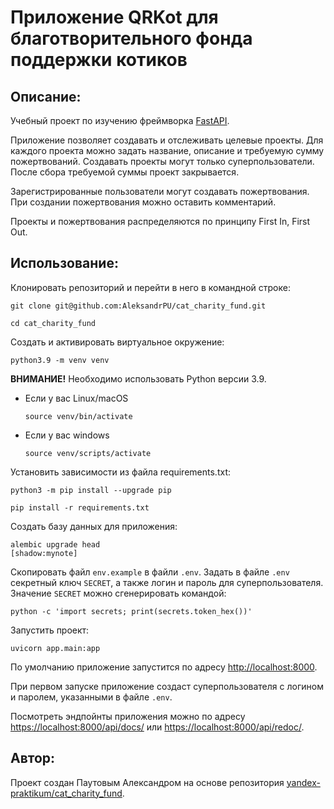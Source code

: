 # Приложение QRKot для благотворительного фонда поддержки котиков

## Описание:

Учебный проект по изучению фреймворка [FastAPI](https://fastapi.tiangolo.com/).

Приложение позволяет создавать и отслеживать целевые проекты. Для каждого проекта можно задать название, описание и 
требуемую сумму пожертвований. Создавать проекты могут только суперпользователи.
После сбора требуемой суммы проект закрывается.

Зарегистрированные пользователи могут создавать пожертвования. При создании пожертвования можно оставить комментарий.

Проекты и пожертвования распределяются по принципу First In, First Out.

## Использование:

Клонировать репозиторий и перейти в него в командной строке:

```
git clone git@github.com:AleksandrPU/cat_charity_fund.git
```

```
cd cat_charity_fund
```

Создать и активировать виртуальное окружение:

```
python3.9 -m venv venv
```

**ВНИМАНИЕ!** Необходимо использовать Python версии 3.9.

* Если у вас Linux/macOS

    ```
    source venv/bin/activate
    ```

* Если у вас windows

    ```
    source venv/scripts/activate
    ```

Установить зависимости из файла requirements.txt:

```
python3 -m pip install --upgrade pip
```

```
pip install -r requirements.txt
```

Создать базу данных для приложения:

```
alembic upgrade head                                                                                                                         [shadow:mynote]
```

Скопировать файл ```env.example``` в файли ```.env```. Задать в файле ```.env``` секретный ключ ```SECRET```, а также 
логин и пароль для суперпользователя.
Значение ```SECRET``` можно сгенерировать командой:

```
python -c 'import secrets; print(secrets.token_hex())'
```

Запустить проект:

```
uvicorn app.main:app
```

По умолчанию приложение запустится по адресу [http://localhost:8000](http://localhost:8000).

При первом запуске приложение создаст суперпользователя с логином и паролем, указанными в файле ```.env```.

Посмотреть эндпойнты приложения можно по адресу [https://localhost:8000/api/docs/](https://localhost:8000/api/docs/) 
или [https://localhost:8000/api/redoc/](https://localhost:8000/api/redoc/).

## Автор:

Проект создан Паутовым Александром на основе репозитория 
[yandex-praktikum/cat_charity_fund](https://github.com/yandex-praktikum/cat_charity_fund).